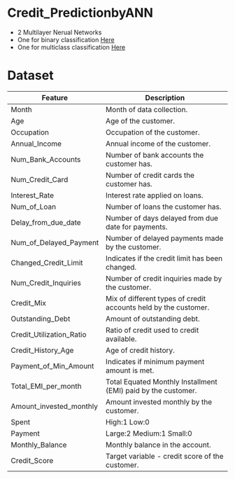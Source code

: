# Credit_PredictionbyANN
- 2 Multilayer Nerual Networks 
- One for binary classification [Here](https://github.com/ronineume/Credit_PredictionbyANN/blob/main/Binary.ipynb)
- One for multiclass classification [Here](https://github.com/ronineume/Credit_PredictionbyANN/blob/main/Multiclass.ipynb)

# Dataset
| Feature                        | Description                                                      |
|-------------------------------|------------------------------------------------------------------|
| Month                         | Month of data collection.                                       |
| Age                           | Age of the customer.                                           |
| Occupation                    | Occupation of the customer.                                     |
| Annual_Income                 | Annual income of the customer.                                  |
| Num_Bank_Accounts             | Number of bank accounts the customer has.                       |
| Num_Credit_Card               | Number of credit cards the customer has.                        |
| Interest_Rate                 | Interest rate applied on loans.                                 |
| Num_of_Loan                   | Number of loans the customer has.                               |
| Delay_from_due_date           | Number of days delayed from due date for payments.             |
| Num_of_Delayed_Payment        | Number of delayed payments made by the customer.               |
| Changed_Credit_Limit          | Indicates if the credit limit has been changed.                |
| Num_Credit_Inquiries          | Number of credit inquiries made by the customer.               |
| Credit_Mix                    | Mix of different types of credit accounts held by the customer. |
| Outstanding_Debt              | Amount of outstanding debt.                                     |
| Credit_Utilization_Ratio      | Ratio of credit used to credit available.                       |
| Credit_History_Age            | Age of credit history.                                         |
| Payment_of_Min_Amount         | Indicates if minimum payment amount is met.                    |
| Total_EMI_per_month           | Total Equated Monthly Installment (EMI) paid by the customer.  |
| Amount_invested_monthly       | Amount invested monthly by the customer.                        |
| Spent             | High:1 Low:0                               |
| Payment             | Large:2 Medium:1 Small:0                               |
| Monthly_Balance                | Monthly balance in the account.                                 |
| Credit_Score                  | Target variable - credit score of the customer.                |
